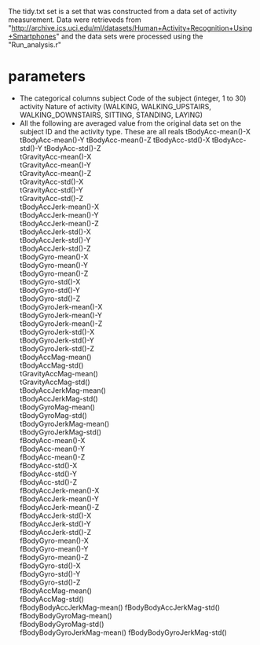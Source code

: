 The tidy.txt set is a set that was constructed from a data set of activity measurement.
Data were retrieveds from "http://archive.ics.uci.edu/ml/datasets/Human+Activity+Recognition+Using+Smartphones" 
and the data sets were processed using the "Run_analysis.r" 

# parameters
* The categorical columns
subject						Code of the subject (integer, 1 to 30) 
activity					Nature of activity (WALKING, WALKING_UPSTAIRS, WALKING_DOWNSTAIRS, SITTING, STANDING, LAYING)
* All the following are averaged value from the original data set on the subject ID and the activity type. These are all reals 
tBodyAcc-mean()-X
tBodyAcc-mean()-Y
tBodyAcc-mean()-Z
tBodyAcc-std()-X
tBodyAcc-std()-Y
tBodyAcc-std()-Z  
tGravityAcc-mean()-X    
tGravityAcc-mean()-Y    
tGravityAcc-mean()-Z       
tGravityAcc-std()-X       
tGravityAcc-std()-Y       
tGravityAcc-std()-Z   
tBodyAccJerk-mean()-X      
tBodyAccJerk-mean()-Y      
tBodyAccJerk-mean()-Z      
tBodyAccJerk-std()-X       
tBodyAccJerk-std()-Y     
tBodyAccJerk-std()-Z       
tBodyGyro-mean()-X         
tBodyGyro-mean()-Y         
tBodyGyro-mean()-Z         
tBodyGyro-std()-X          
tBodyGyro-std()-Y          
tBodyGyro-std()-Z          
tBodyGyroJerk-mean()-X      
tBodyGyroJerk-mean()-Y     
tBodyGyroJerk-mean()-Z      
tBodyGyroJerk-std()-X      
tBodyGyroJerk-std()-Y      
tBodyGyroJerk-std()-Z     
tBodyAccMag-mean()          
tBodyAccMag-std()           
tGravityAccMag-mean()      
tGravityAccMag-std()        
tBodyAccJerkMag-mean()     
tBodyAccJerkMag-std()       
tBodyGyroMag-mean()         
tBodyGyroMag-std()         
tBodyGyroJerkMag-mean()    
tBodyGyroJerkMag-std()     
fBodyAcc-mean()-X           
fBodyAcc-mean()-Y          
fBodyAcc-mean()-Z          
fBodyAcc-std()-X           
fBodyAcc-std()-Y           
fBodyAcc-std()-Z          
fBodyAccJerk-mean()-X      
fBodyAccJerk-mean()-Y      
fBodyAccJerk-mean()-Z     
fBodyAccJerk-std()-X        
fBodyAccJerk-std()-Y        
fBodyAccJerk-std()-Z        
fBodyGyro-mean()-X        
fBodyGyro-mean()-Y         
fBodyGyro-mean()-Z     
fBodyGyro-std()-X          
fBodyGyro-std()-Y           
fBodyGyro-std()-Z          
fBodyAccMag-mean()         
fBodyAccMag-std()           
fBodyBodyAccJerkMag-mean()
fBodyBodyAccJerkMag-std()  
fBodyBodyGyroMag-mean()   
fBodyBodyGyroMag-std()      
fBodyBodyGyroJerkMag-mean()
fBodyBodyGyroJerkMag-std()

